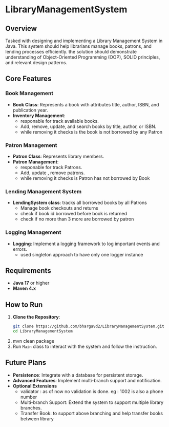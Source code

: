 # LibraryManagementSystem

## Overview

Tasked with designing and implementing a Library Management System in Java. 
This system should help librarians manage books, patrons, and lending processes efficiently. 
the solution should demonstrate understanding of Object-Oriented Programming (OOP), SOLID principles, and relevant design patterns.

## Core Features

### Book Management
- **Book Class**: Represents a book with attributes title, author, ISBN, and publication year.
- **Inventory Management**: 
  - responable for track available books.
  - Add, remove, update, and search books by title, author, or ISBN.
  - while removing it checks is the book is not borrowed by any Patron

### Patron Management
- **Patron Class**: Represents library members.
- **Patron Management**: 
  - responable for track Patrons.
  - Add, update , remove patrons.
  - while removing it checks is Patron has not borrowed by Book

### Lending Management System
- **LendingSystem class**: tracks all borrowed books by all Patrons
  - Manage book checkouts and returns
  - check if book id borrowed before book is returned
  - check if no more than 3 more are borrowed by patron

### Logging Management
- **Logging**: Implement a logging framework to log important events and errors.
  - used singleton approach to have only one logger instance

## Requirements
- **Java 17** or higher
- **Maven 4.x**

## How to Run
1. **Clone the Repository**:
   ```bash
   git clone https://github.com/bhargavd2/LibraryManagementSystem.git
   cd LibraryManagementSystem
2. mvn clean package
3. Run `Main` class to interact with the system and follow the instruction.

## Future Plans
- **Persistence**: Integrate with a database for persistent storage.
- **Advanced Features**: Implement multi-branch support and notification.
- **Optional Extensions**
  - validator : as of now no validation is done. eg : 1002 is also a phone number
  - Multi-branch Support: Extend the system to support multiple library branches.
  - Transfer Book: to support above branching and help transfer books between library
